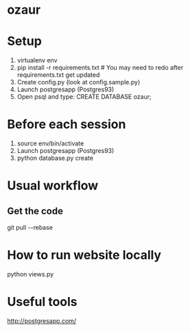 ozaur
=====

# Setup

1. virtualenv env
2. pip install -r requirements.txt # You may need to redo after requirements.txt get updated
3. Create config.py (look at config.sample.py)
3. Launch postgresapp (Postgres93)
4. Open psql and type: CREATE DATABASE ozaur;

# Before each session

1. source env/bin/activate
2. Launch postgresapp (Postgres93)
3. python database.py create


# Usual workflow

## Get the code

git pull --rebase

# How to run website locally

python views.py

# Useful tools
http://postgresapp.com/


